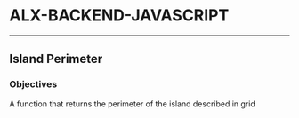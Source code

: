 # ALX-BACKEND-JAVASCRIPT
---

## Island Perimeter

### Objectives
A function that returns the perimeter of the island described in grid
